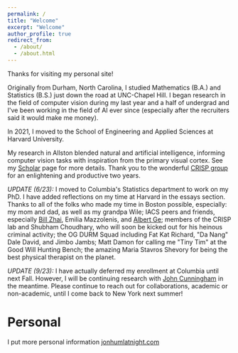 ```yaml
---
permalink: /
title: "Welcome"
excerpt: "Welcome"
author_profile: true
redirect_from: 
  - /about/
  - /about.html
---
```


Thanks for visiting my personal site!

Originally from Durham, North Carolina, I studied Mathematics (B.A.) and Statistics (B.S.) just down the road at UNC-Chapel Hill. I began research in the field of computer vision during my last year and a half of undergrad and I've been working in the field of AI ever since (especially after the recruiters said it would make me money).

In 2021, I moved to the School of Engineering and Applied Sciences at Harvard University. 

My research in Allston blended natural and artificial intelligence, informing computer vision tasks with inspiration from the primary visual cortex. See my [Scholar](https://scholar.google.com/citations?user=wFocmRkAAAAJ&hl=en&oi=ao) page for more details. Thank you to the wonderful [CRISP group](https://crisp.seas.harvard.edu/) for an enlightening and productive two years. 

*UPDATE (6/23):* I moved to Columbia's Statistics department to work on my PhD. I have added reflections on my time at Harvard in the essays section. Thanks to all of the folks who made my time in Boston possible, especially: my mom and dad, as well as my grandpa Wile; IACS peers and friends, especially [Bill Zhai](https://billyzz.github.io/), Emilia Mazzolenis, and [Albert Ge](https://www.albertge.com/); members of the CRISP lab and Shubham Choudhary, who will soon be kicked out for his heinous criminal activity; the OG DURM Squad including Fat Kat Richard, "Da Nang" Dale David, and Jimbo Jambs; Matt Damon for calling me "Tiny Tim" at the Good Will Hunting Bench; the amazing Maria Stavros Shevory for being the best physical therapist on the planet. 

*UPDATE (9/23):* I have actually deferred my enrollment at Columbia until next Fall. However, I will be continuing research with [John Cunningham](https://stat.columbia.edu/~cunningham/) in the meantime. Please continue to reach out for collaborations, academic or non-academic, until I come back to New York next summer!


Personal
=========

I put more personal information [jonhumlatnight.com](http://www.jonhumlatnight.com/)
